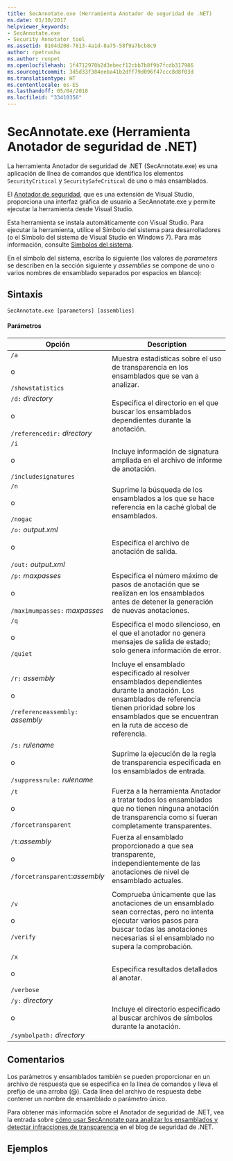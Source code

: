 ```yaml
---
title: SecAnnotate.exe (Herramienta Anotador de seguridad de .NET)
ms.date: 03/30/2017
helpviewer_keywords:
- SecAnnotate.exe
- Security Annotator tool
ms.assetid: 8104d208-7813-4a1d-8a75-58f9a7bcb8c9
author: rpetrusha
ms.author: ronpet
ms.openlocfilehash: 1f4712970b2d3ebecf12cbb7b8f9b7fcdb317986
ms.sourcegitcommit: 3d5d33f384eeba41b2dff79d096f47ccc8d8f03d
ms.translationtype: HT
ms.contentlocale: es-ES
ms.lasthandoff: 05/04/2018
ms.locfileid: "33410356"
---
```

# <a name="secannotateexe-net-security-annotator-tool"></a>SecAnnotate.exe (Herramienta Anotador de seguridad de .NET)
La herramienta Anotador de seguridad de .NET (SecAnnotate.exe) es una aplicación de línea de comandos que identifica los elementos `SecurityCritical` y `SecuritySafeCritical` de uno o más ensamblados.  
  
 El [Anotador de seguridad](http://go.microsoft.com/fwlink/?LinkId=198007), que es una extensión de Visual Studio, proporciona una interfaz gráfica de usuario a SecAnnotate.exe y permite ejecutar la herramienta desde Visual Studio.  
  
 Esta herramienta se instala automáticamente con Visual Studio. Para ejecutar la herramienta, utilice el Símbolo del sistema para desarrolladores (o el Símbolo del sistema de Visual Studio en Windows 7). Para más información, consulte [Símbolos del sistema](../../../docs/framework/tools/developer-command-prompt-for-vs.md).  
  
 En el símbolo del sistema, escriba lo siguiente (los valores de *parameters* se describen en la sección siguiente y *assemblies* se compone de uno o varios nombres de ensamblado separados por espacios en blanco):  
  
## <a name="syntax"></a>Sintaxis  
  
```  
SecAnnotate.exe [parameters] [assemblies]  
```  
  
#### <a name="parameters"></a>Parámetros  
  
|Opción|Description|  
|------------|-----------------|  
|`/a`<br /><br /> o<br /><br /> `/showstatistics`|Muestra estadísticas sobre el uso de transparencia en los ensamblados que se van a analizar.|  
|`/d:` *directory*<br /><br /> o<br /><br /> `/referencedir:` *directory*|Especifica el directorio en el que buscar los ensamblados dependientes durante la anotación.|  
|`/i`<br /><br /> o<br /><br /> `/includesignatures`|Incluye información de signatura ampliada en el archivo de informe de anotación.|  
|`/n`<br /><br /> o<br /><br /> `/nogac`|Suprime la búsqueda de los ensamblados a los que se hace referencia en la caché global de ensamblados.|  
|`/o:` *output.xml*<br /><br /> o<br /><br /> `/out:` *output.xml*|Especifica el archivo de anotación de salida.|  
|`/p:` *maxpasses*<br /><br /> o<br /><br /> `/maximumpasses:` *maxpasses*|Especifica el número máximo de pasos de anotación que se realizan en los ensamblados antes de detener la generación de nuevas anotaciones.|  
|`/q`<br /><br /> o<br /><br /> `/quiet`|Especifica el modo silencioso, en el que el anotador no genera mensajes de salida de estado; solo genera información de error.|  
|`/r:` *assembly*<br /><br /> o<br /><br /> `/referenceassembly:` *assembly*|Incluye el ensamblado especificado al resolver ensamblados dependientes durante la anotación. Los ensamblados de referencia tienen prioridad sobre los ensamblados que se encuentran en la ruta de acceso de referencia.|  
|`/s:` *rulename*<br /><br /> o<br /><br /> `/suppressrule:` *rulename*|Suprime la ejecución de la regla de transparencia especificada en los ensamblados de entrada.|  
|`/t`<br /><br /> o<br /><br /> `/forcetransparent`|Fuerza a la herramienta Anotador a tratar todos los ensamblados que no tienen ninguna anotación de transparencia como si fueran completamente transparentes.|  
|`/t`:*assembly*<br /><br /> o<br /><br /> `/forcetransparent`:*assembly*|Fuerza al ensamblado proporcionado a que sea transparente, independientemente de las anotaciones de nivel de ensamblado actuales.|  
|||  
|`/v`<br /><br /> o<br /><br /> `/verify`|Comprueba únicamente que las anotaciones de un ensamblado sean correctas, pero no intenta ejecutar varios pasos para buscar todas las anotaciones necesarias si el ensamblado no supera la comprobación.|  
|`/x`<br /><br /> o<br /><br /> `/verbose`|Especifica resultados detallados al anotar.|  
|`/y:` *directory*<br /><br /> o<br /><br /> `/symbolpath:` *directory*|Incluye el directorio especificado al buscar archivos de símbolos durante la anotación.|  
  
## <a name="remarks"></a>Comentarios  
 Los parámetros y ensamblados también se pueden proporcionar en un archivo de respuesta que se especifica en la línea de comandos y lleva el prefijo de una arroba (@). Cada línea del archivo de respuesta debe contener un nombre de ensamblado o parámetro único.  
  
 Para obtener más información sobre el Anotador de seguridad de .NET, vea la entrada sobre [cómo usar SecAnnotate para analizar los ensamblados y detectar infracciones de transparencia](http://go.microsoft.com/fwlink/?LinkId=187648) en el blog de seguridad de .NET.  
  
## <a name="examples"></a>Ejemplos

